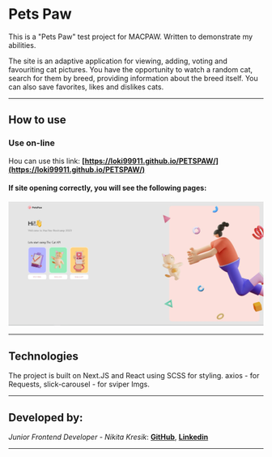 # Pets Paw

This is a "Pets Paw" test project for MACPAW. Written to demonstrate my abilities.

The site is an adaptive application for viewing, adding, voting and favouriting cat pictures. You have the opportunity to watch a random cat, search for them by breed, providing information about the breed itself. You can also save favorites, likes and dislikes cats.
***

## How to use

### Use on-line
 Нou can use this link: **[https://loki99911.github.io/PETSPAW/](https://loki99911.github.io/PETSPAW/)**

#### If site opening correctly, you will see the following pages:
![Main page](/public/MainPage.JPG)
***

## Technologies

The project is built on Next.JS and React using SCSS for styling.
axios - for Requests, slick-carousel - for sviper Imgs.

***
## Developed by:
_Junior Frontend Developer - Nikita Kresik_:
**[GitHub](https://github.com/Loki99911)**,
**[Linkedin](https://www.linkedin.com/feed/)**
***